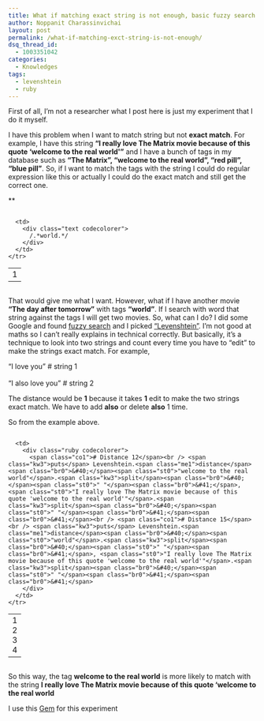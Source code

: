 ```yaml
---
title: What if matching exact string is not enough, basic fuzzy search that you want to know.
author: Noppanit Charassinvichai
layout: post
permalink: /what-if-matching-exct-string-is-not-enough/
dsq_thread_id:
  - 1003351042
categories:
  - Knowledges
tags:
  - levenshtein
  - ruby
---
```

First of all, I&#8217;m not a researcher what I post here is just my experiment that I do it myself.

I have this problem when I want to match string but not **exact match**. For example, I have this string **&#8220;I really love The Matrix movie because of this quote &#8216;welcome to the real world'&#8221;** and I have a bunch of tags in my database such as **&#8220;The Matrix&#8221;, &#8220;welcome to the real world&#8221;, &#8220;red pill&#8221;, &#8220;blue pill&#8221;**. So, if I want to match the tags with the string I could do regular expression like this or actually I could do the exact match and still get the correct one.

**</p> 

<div class="codecolorer-container text blackboard" style="overflow:auto;white-space:nowrap;width:100%;">
  <table cellspacing="0" cellpadding="0">
    <tr>
      <td class="line-numbers">
        <div>
          1<br />
        </div>
      </td>
      
      <td>
        <div class="text codecolorer">
          /.*world.*/
        </div>
      </td>
    </tr>
  </table>
</div>

</strong>

That would give me what I want. However, what if I have another movie **&#8220;The day after tomorrow&#8221;** with tags **&#8220;world&#8221;**. If I search with word that string against the tags I will get two movies. So, what can I do? I did some Google and found [fuzzy search][1] and I picked [&#8220;Levenshtein&#8221;][2]. I&#8217;m not good at maths so I can&#8217;t really explains in technical correctly. But basically, it&#8217;s a technique to look into two strings and count every time you have to <string>&#8220;edit&#8221;</strong> to make the strings exact match. For example,

<div class="panel">
  &#8220;I love you&#8221; # string 1<br /> <br /> &#8220;I <span class="alert label">also</span> love you&#8221; # string 2
</div>

The distance would be **1** because it takes **1** edit to make the two strings exact match. We have to add **also** or delete **also** 1 time.

So from the example above.

<div class="codecolorer-container ruby blackboard" style="overflow:auto;white-space:nowrap;width:100%;">
  <table cellspacing="0" cellpadding="0">
    <tr>
      <td class="line-numbers">
        <div>
          1<br />2<br />3<br />4<br />
        </div>
      </td>
      
      <td>
        <div class="ruby codecolorer">
          <span class="co1"># Distance 12</span><br /> <span class="kw3">puts</span> Levenshtein.<span class="me1">distance</span><span class="br0">&#40;</span><span class="st0">"welcome to the real world"</span>.<span class="kw3">split</span><span class="br0">&#40;</span><span class="st0">" "</span><span class="br0">&#41;</span>, <span class="st0">"I really love The Matrix movie because of this quote 'welcome to the real world'"</span>.<span class="kw3">split</span><span class="br0">&#40;</span><span class="st0">" "</span><span class="br0">&#41;</span><span class="br0">&#41;</span><br /> <span class="co1"># Distance 15</span><br /> <span class="kw3">puts</span> Levenshtein.<span class="me1">distance</span><span class="br0">&#40;</span><span class="st0">"world"</span>.<span class="kw3">split</span><span class="br0">&#40;</span><span class="st0">" "</span><span class="br0">&#41;</span>, <span class="st0">"I really love The Matrix movie because of this quote 'welcome to the real world'"</span>.<span class="kw3">split</span><span class="br0">&#40;</span><span class="st0">" "</span><span class="br0">&#41;</span><span class="br0">&#41;</span>
        </div>
      </td>
    </tr>
  </table>
</div>

So this way, the tag **welcome to the real world** is more likely to match with the string **I really love The Matrix movie because of this quote &#8216;welcome to the real world**

I use this [Gem][3] for this experiment

 [1]: http://en.wikipedia.org/wiki/Approximate_string_matching
 [2]: http://en.wikipedia.org/wiki/Levenshtein_distance
 [3]: http://rubygems.org/gems/levenshtein "levenshtein algorithm"